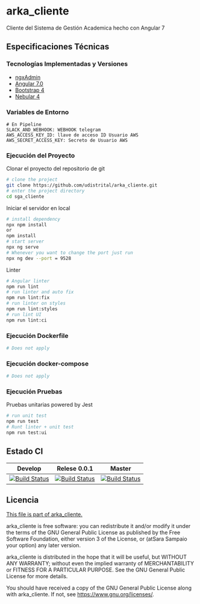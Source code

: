 # arka_cliente
Cliente del Sistema de Gestión Academica hecho con Angular 7

## Especificaciones Técnicas

### Tecnologías Implementadas y Versiones
* [ngxAdmin](https://github.com/akveo/ngx-admin)
* [Angular 7.0](https://angular.io/)
* [Bootstrap 4](https://getbootstrap.com/docs/4.5/getting-started/introduction/)
* [Nebular 4](https://akveo.github.io/nebular/4.6.0/)

### Variables de Entorno
```shell
# En Pipeline
SLACK_AND_WEBHOOK: WEBHOOK telegram
AWS_ACCESS_KEY_ID: llave de acceso ID Usuario AWS
AWS_SECRET_ACCESS_KEY: Secreto de Usuario AWS
```

### Ejecución del Proyecto

Clonar el proyecto del repositorio de git
```bash
# clone the project
git clone https://github.com/udistrital/arka_cliente.git
# enter the project directory
cd sga_cliente
```
Iniciar el servidor en local
```bash
# install dependency
npx npm install
or
npm install
# start server
npx ng serve
# Whenever you want to change the port just run
npx ng dev --port = 9528
```
Linter
```bash
# Angular linter
npm run lint
# run linter and auto fix
npm run lint:fix
# run linter on styles
npm run lint:styles
# run lint UI
npm run lint:ci
```

### Ejecución Dockerfile
```bash
# Does not apply
```
### Ejecución docker-compose
```bash
# Does not apply
```
### Ejecución Pruebas

Pruebas unitarias powered by Jest
```bash
# run unit test
npm run test
# Runt linter + unit test
npm run test:ui
```

## Estado CI

| Develop | Relese 0.0.1 | Master |
| -- | -- | -- |
| [![Build Status](https://hubci.portaloas.udistrital.edu.co/api/badges/udistrital/arka_cliente/status.svg?ref=refs/heads/develop)](https://hubci.portaloas.udistrital.edu.co/udistrital/arka_cliente) | [![Build Status](https://hubci.portaloas.udistrital.edu.co/api/badges/udistrital/arka_cliente/status.svg?ref=refs/heads/release/0.0.1)](https://hubci.portaloas.udistrital.edu.co/udistrital/arka_cliente) | [![Build Status](https://hubci.portaloas.udistrital.edu.co/api/badges/udistrital/arka_cliente/status.svg)](https://hubci.portaloas.udistrital.edu.co/udistrital/arka_cliente) |

## Licencia

[This file is part of arka_cliente.](LICENSE)

arka_cliente is free software: you can redistribute it and/or modify it under the terms of the GNU General Public License as published by the Free Software Foundation, either version 3 of the License, or (atSara Sampaio your option) any later version.

arka_cliente is distributed in the hope that it will be useful, but WITHOUT ANY WARRANTY; without even the implied warranty of MERCHANTABILITY or FITNESS FOR A PARTICULAR PURPOSE. See the GNU General Public License for more details.

You should have received a copy of the GNU General Public License along with arka_cliente. If not, see https://www.gnu.org/licenses/.
